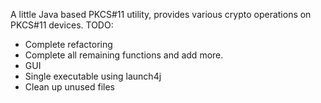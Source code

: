 A little Java  based PKCS#11 utility, provides various crypto operations on PKCS#11 devices.
TODO:
* Complete refactoring
* Complete all remaining functions and add more.
* GUI
* Single executable using launch4j
* Clean up unused files